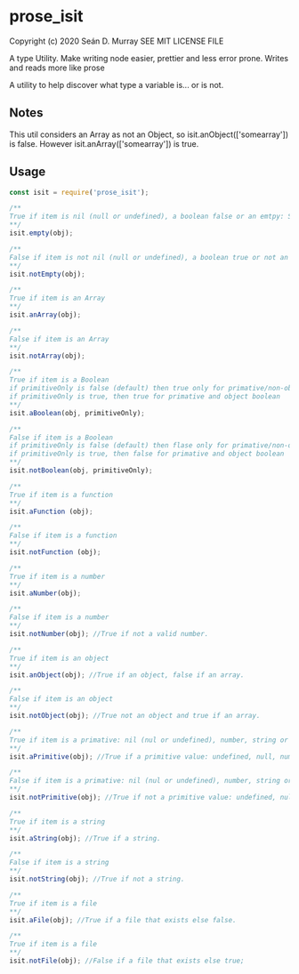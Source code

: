 # prose_isit

Copyright (c) 2020 Seán D. Murray
SEE MIT LICENSE FILE

A type Utility. Make writing node easier, prettier and less error prone. Writes and reads more like prose

A utility to help discover what type a variable is... or is not.

## Notes

This util considers an Array as not an Object, so isit.anObject(['somearray']) is false. However isit.anArray(['somearray']) is true.

## Usage

```javascript
const isit = require('prose_isit');

/**
True if item is nil (null or undefined), a boolean false or an emtpy: String, Array, Object
**/
isit.empty(obj);

/**
False if item is not nil (null or undefined), a boolean true or not an emtpy: String, Array, Object
**/
isit.notEmpty(obj);

/**
True if item is an Array
**/
isit.anArray(obj);

/**
False if item is an Array
**/
isit.notArray(obj);

/**
True if item is a Boolean
if primitiveOnly is false (default) then true only for primative/non-object boolean
if primitiveOnly is true, then true for primative and object boolean
**/
isit.aBoolean(obj, primitiveOnly);

/**
False if item is a Boolean
if primitiveOnly is false (default) then flase only for primative/non-object boolean
if primitiveOnly is true, then false for primative and object boolean
**/
isit.notBoolean(obj, primitiveOnly);

/**
True if item is a function
**/
isit.aFunction (obj);

/**
False if item is a function
**/
isit.notFunction (obj);

/**
True if item is a number
**/
isit.aNumber(obj);

/**
False if item is a number
**/
isit.notNumber(obj); //True if not a valid number.

/**
True if item is an object
**/
isit.anObject(obj); //True if an object, false if an array.

/**
False if item is an object
**/
isit.notObject(obj); //True not an object and true if an array.

/**
True if item is a primative: nil (nul or undefined), number, string or boolean (not object boolean).
**/
isit.aPrimitive(obj); //True if a primitive value: undefined, null, number, string, boolean primitive, else false.

/**
False if item is a primative: nil (nul or undefined), number, string or boolean (not object boolean).
**/
isit.notPrimitive(obj); //True if not a primitive value: undefined, null, number, string, boolean primitive, else false.

/**
True if item is a string
**/
isit.aString(obj); //True if a string.

/**
False if item is a string
**/
isit.notString(obj); //True if not a string.

/**
True if item is a file
**/
isit.aFile(obj); //True if a file that exists else false.

/**
True if item is a file
**/
isit.notFile(obj); //False if a file that exists else true;
```
